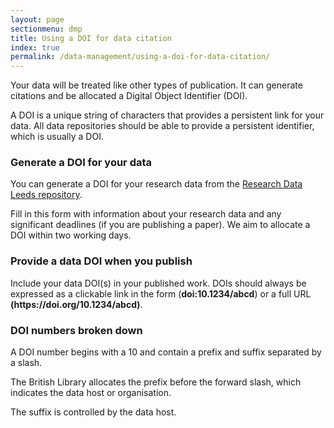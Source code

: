 ```yaml
---
layout: page
sectionmenu: dmp
title: Using a DOI for data citation
index: true
permalink: /data-management/using-a-doi-for-data-citation/
---
```


Your data will be treated like other types of publication. It can generate citations and be allocated a Digital Object Identifier (DOI).

A DOI is a unique string of characters that provides a persistent link for your data. All data repositories should be able to provide a persistent identifier, which is usually a DOI.

### Generate a DOI for your data
You can generate a DOI for your research data from the [Research Data Leeds repository](https://archive.researchdata.leeds.ac.uk).

Fill in this form with information about your research data and any significant deadlines (if you are publishing a paper). We aim to allocate a DOI within two working days.

### Provide a data DOI when you publish
Include your data DOI(s) in your published work. DOIs should always be expressed as a clickable link in the form (**doi:10.1234/abcd**) or a full URL **(https<nolink>://doi.org/10.1234/abcd)**.

### DOI numbers broken down
A DOI number begins with a 10 and contain a prefix and suffix separated by a slash.

The British Library allocates the prefix before the forward slash, which indicates the data host or organisation.

The suffix is controlled by the data host.
